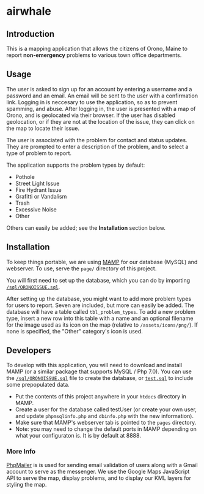 # airwhale

## Introduction

This is a mapping application that allows the citizens of Orono, Maine to report **non-emergency** problems to various town office departments.

## Usage

The user is asked to sign up for an account by entering a username and a password and an email. An email will be sent to the user with a confirmation link. Logging in is neccesary to use the application, so as to prevent spamming, and abuse. After logging in, the user is presented with a map of Orono, and is geolocated via their browser. If the user has disabled geolocation, or if they are not at the location of the issue, they can click on the map to locate their issue.

The user is associated with the problem for contact and status updates. They are prompted to enter a description of the problem, and to select a type of problem to report. 

The application supports the problem types by default: 
* Pothole
* Street Light Issue
* Fire Hydrant Issue
* Grafitti or Vandalism
* Trash
* Excessive Noise
* Other

Others can easily be added; see the **Installation** section below.

## Installation

To keep things portable, we are using [MAMP](https://www.mamp.info/en/) for our database (MySQL) and webserver. To use, serve the `page/` directory of this project.

You will first need to set up the database, which you can do by importing [`/sql/ORONOISSUE.sql`](/sql/ORONOISSUE.sql).

After setting up the database, you might want to add more problem types for users to report. Seven are included, but more can easily be added. The database will have a table called `tbl_problem_types`. To add a new problem type, insert a new row into this table with a name and an optional filename for the image used as its icon on the map (relative to `/assets/icons/png/`). If none is specified, the "Other" category's icon is used.

## Developers 

To develop with this application, you will need to download and install MAMP (or a similar package that supports MySQL / Php 7.0). You can use the [`/sql/ORONOISSUE.sql`](/sql/ORONOISSUE.sql) file to create the database, or [`test.sql`](/sql/test.sql) to include some prepopulated data. 

* Put the contents of this project anywhere in your `htdocs` directory in MAMP.
* Create a user for the database called testUser (or create your own user, and update `phpmsqlinfo.php` and `dbinfo.php` with the new information).
* Make sure that MAMP's webserver tab is pointed to the `pages` directory.
* Note: you may need to change the default ports in MAMP depending on what your configuraton is. It is by default at 8888. 

### More Info

[PhpMailer](https://github.com/PHPMailer/PHPMailer) is is used for sending email validation of users along with a Gmail account to serve as the messenger. We use the Google Maps JavaScript API to serve the map, display problems, and to display our KML layers for styling the map.